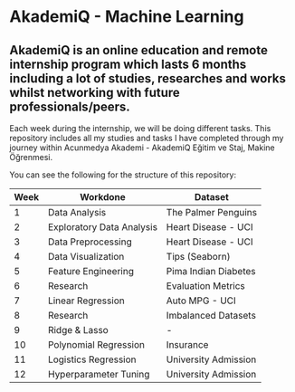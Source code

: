 # AkademiQ - Machine Learning
AkademiQ is an online education and remote internship program which lasts 6 months including a lot of studies, researches and works whilst networking with future professionals/peers.
---
Each week during the internship, we will be doing different tasks. This repository includes all my studies and tasks I have completed through my journey within Acunmedya Akademi - AkademiQ Eğitim ve Staj, Makine Öğrenmesi.

You can see the following for the structure of this repository:

| Week    | Workdone | Dataset |
| -------- | ------- | ------- |
| 1  | Data Analysis | The Palmer Penguins |
| 2  | Exploratory Data Analysis | Heart Disease - UCI |
| 3  | Data Preprocessing | Heart Disease - UCI |
| 4  | Data Visualization | Tips (Seaborn) |
| 5  | Feature Engineering | Pima Indian Diabetes |
| 6  | Research | Evaluation Metrics |
| 7  | Linear Regression | Auto MPG - UCI |
| 8  | Research | Imbalanced Datasets |
| 9  | Ridge & Lasso | - |
| 10  | Polynomial Regression | Insurance |
| 11  | Logistics Regression | University Admission |
| 12  | Hyperparameter Tuning | University Admission |
